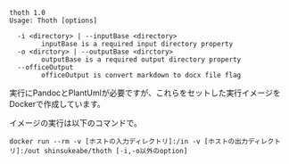 
```
thoth 1.0
Usage: Thoth [options]

  -i <directory> | --inputBase <directory>
        inputBase is a required input directory property
  -o <dirctory> | --outputBase <dirctory>
        outputBase is a required output directory property
  --officeOutput
        officeOutput is convert markdown to docx file flag
```

実行にPandocとPlantUmlが必要ですが、これらをセットした実行イメージをDockerで作成しています。

イメージの実行は以下のコマンドで。

```
docker run --rm -v [ホストの入力ディレクトリ]:/in -v [ホストの出力ディレクトリ]:/out shinsukeabe/thoth [-i,-o以外のoption]
```